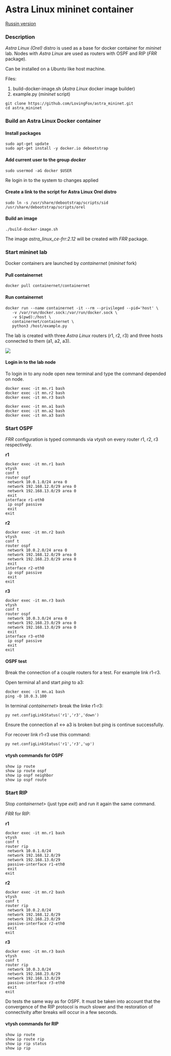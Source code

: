 # Astra Linux mininet container

[Russin version](README.ru.md)

### Description

*Astra Linux (Orel)* distro is used as a base for docker container for *mininet* lab. Nodes with *Astra Linux* are used as routers with OSPF and RIP (*FRR* package).

Can be installed on a *Ubuntu* like host machine.

Files:

1. build-docker-image.sh (*Astra Linux* docker image builder)
2. example.py (*mininet* script)

```
git clone https://github.com/LovingFox/astra_mininet.git
cd astra_mininet
```

### Build an Astra Linux Docker container

#### Install packages

```
sudo apt-get update
sudo apt-get install -y docker.io debootstrap
```

#### Add current user to the group *docker*

```
sudo usermod -aG docker $USER
```

Re login in to the system to changes applied

#### Create a link to the script for Astra Linux Orel distro

```
sudo ln -s /usr/share/debootstrap/scripts/sid /usr/share/debootstrap/scripts/orel
```

#### Build an image

```
./build-docker-image.sh
```

The image *astra_linux_ce-frr:2.12* will be created with *FRR* package.

### Start mininet lab

Docker containers are launched by *containernet* (*mininet* fork)

#### Pull containernet

```
docker pull containernet/containernet
```

#### Run containernet

```
docker run --name containernet -it --rm --privileged --pid='host' \
   -v /var/run/docker.sock:/var/run/docker.sock \
   -v $(pwd):/host \
   containernet/containernet \
   python3 /host/example.py
```

The lab is created with three *Astra Linux* routers (r1, r2, r3) and three hosts connected to them (a1, a2, a3).

![](lab.png)

#### Login in to the lab node

To login in to any node open new terminal and type the command depended on node.

```
docker exec -it mn.r1 bash
docker exec -it mn.r2 bash
docker exec -it mn.r3 bash

docker exec -it mn.a1 bash
docker exec -it mn.a2 bash
docker exec -it mn.a3 bash
```

### Start OSPF

*FRR* configuration is typed commands via *vtysh* on every router r1, r2, r3 respectively.

**r1**

```
docker exec -it mn.r1 bash
vtysh
conf t
router ospf
 network 10.0.1.0/24 area 0
 network 192.168.12.0/29 area 0
 network 192.168.13.0/29 area 0
 exit
interface r1-eth0
 ip ospf passive
 exit
exit
```

**r2**

```
docker exec -it mn.r2 bash
vtysh
conf t
router ospf
 network 10.0.2.0/24 area 0
 network 192.168.12.0/29 area 0
 network 192.168.23.0/29 area 0
 exit
interface r2-eth0
 ip ospf passive
 exit
exit
```

**r3**

```
docker exec -it mn.r3 bash
vtysh
conf t
router ospf
 network 10.0.3.0/24 area 0
 network 192.168.23.0/29 area 0
 network 192.168.13.0/29 area 0
 exit
interface r3-eth0
 ip ospf passive
 exit
exit
```

#### OSPF test

Break the connection of a couple routers for a test. For example link r1-r3.

Open terminal a1 and start *ping* to a3:

```
docker exec -it mn.a1 bash
ping -O 10.0.3.100
```

In terminal *containernet>* break the linke r1-r3:

```
py net.configLinkStatus('r1','r3','down')
```

Ensure the connection a1 <-> a3 is broken but ping is continue successfully.

For recover link r1-r3 use this command:

```
py net.configLinkStatus('r1','r3','up')
```

#### vtysh commands for OSPF

```
show ip route
show ip route ospf
show ip ospf neighbor
show ip ospf route
```

### Start RIP

Stop *containernet>* (just type *exit*) and run it again the same command.

*FRR* for RIP:

**r1**

```
docker exec -it mn.r1 bash
vtysh
conf t
router rip
 network 10.0.1.0/24
 network 192.168.12.0/29
 network 192.168.13.0/29
 passive-interface r1-eth0
 exit
exit
```

**r2**

```
docker exec -it mn.r2 bash
vtysh
conf t
router rip
 network 10.0.2.0/24
 network 192.168.12.0/29
 network 192.168.23.0/29
 passive-interface r2-eth0
 exit
exit
```

**r3**

```
docker exec -it mn.r3 bash
vtysh
conf t
router rip
 network 10.0.3.0/24
 network 192.168.23.0/29
 network 192.168.13.0/29
 passive-interface r3-eth0
 exit
exit
```

Do tests the same way as for OSPF. It must be taken into account that the convergence of the RIP protocol is much slower and the restoration of connectivity after breaks will occur in a few seconds.

#### vtysh commands for RIP

```
show ip route
show ip route rip
show ip rip status
show ip rip
```
